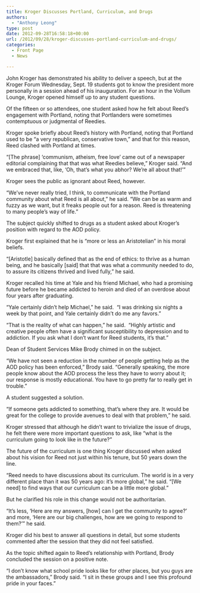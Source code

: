 ```yaml
---
title: Kroger Discusses Portland, Curriculum, and Drugs
authors: 
  - "Anthony Leong"
type: post
date: 2012-09-28T16:58:18+00:00
url: /2012/09/28/kroger-discusses-portland-curriculum-and-drugs/
categories:
  - Front Page
  - News

---
```

John Kroger has demonstrated his ability to deliver a speech, but at the Kroger Forum Wednesday, Sept. 19 students got to know the president more personally in a session ahead of his inauguration. For an hour in the Vollum Lounge, Kroger opened himself up to any student questions.

Of the fifteen or so attendees, one student asked how he felt about Reed’s engagement with Portland, noting that Portlanders were sometimes contemptuous or judgmental of Reedies.

Kroger spoke briefly about Reed’s history with Portland, noting that Portland used to be “a very republican, conservative town,” and that for this reason, Reed clashed with Portland at times.

“[The phrase] ‘communism, atheism, free love’ came out of a newspaper editorial complaining that that was what Reedies believe,” Kroger said. “And we embraced that, like, ‘Oh, that’s what you abhor? We’re all about that!’”

Kroger sees the public as ignorant about Reed, however.

“We’ve never really tried, I think, to communicate with the Portland community about what Reed is all about,” he said. “We can be as warm and fuzzy as we want, but it freaks people out for a reason. Reed is threatening to many people’s way of life.”

The subject quickly shifted to drugs as a student asked about Kroger’s position with regard to the AOD policy.

Kroger first explained that he is “more or less an Aristotelian” in his moral beliefs.

“[Aristotle] basically defined that as the end of ethics: to thrive as a human being, and he basically [said] that that was what a community needed to do, to assure its citizens thrived and lived fully,” he said.

Kroger recalled his time at Yale and his friend Michael, who had a promising future before he became addicted to heroin and died of an overdose about four years after graduating.

“Yale certainly didn’t help Michael,” he said.  “I was drinking six nights a week by that point, and Yale certainly didn’t do me any favors.”

“That is the reality of what can happen,” he said.  “Highly artistic and creative people often have a significant susceptibility to depression and to addiction. If you ask what I don’t want for Reed students, it’s that.”

Dean of Student Services Mike Brody chimed in on the subject.

“We have not seen a reduction in the number of people getting help as the AOD policy has been enforced,” Brody said. “Generally speaking, the more people know about the AOD process the less they have to worry about it; our response is mostly educational. You have to go pretty far to really get in trouble.”

A student suggested a solution.

“If someone gets addicted to something, that’s where they are. It would be great for the college to provide avenues to deal with that problem,” he said.

Kroger stressed that although he didn’t want to trivialize the issue of drugs, he felt there were more important questions to ask, like “what is the curriculum going to look like in the future?”

The future of the curriculum is one thing Kroger discussed when asked about his vision for Reed not just within his tenure, but 50 years down the line.

“Reed needs to have discussions about its curriculum. The world is in a very different place than it was 50 years ago: it’s more global,” he said. “[We need] to find ways that our curriculum can be a little more global.”

But he clarified his role in this change would not be authoritarian.

“It’s less, ‘Here are my answers, [how] can I get the community to agree?’ and more, ‘Here are our big challenges, how are we going to respond to them?’” he said.

Kroger did his best to answer all questions in detail, but some students commented after the session that they did not feel satisfied.

As the topic shifted again to Reed’s relationship with Portland, Brody concluded the session on a positive note.

“I don’t know what school pride looks like for other places, but you guys are the ambassadors,” Brody said. “I sit in these groups and I see this profound pride in your faces.”